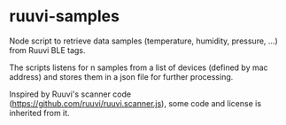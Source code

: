 # ruuvi-samples
Node script to retrieve data samples (temperature, humidity, pressure, ...) from Ruuvi BLE tags.

The scripts listens for n samples from a list of devices (defined by mac address) and stores them in a json file for further processing.

Inspired by Ruuvi's scanner code (https://github.com/ruuvi/ruuvi.scanner.js), some code and license is inherited from it.
